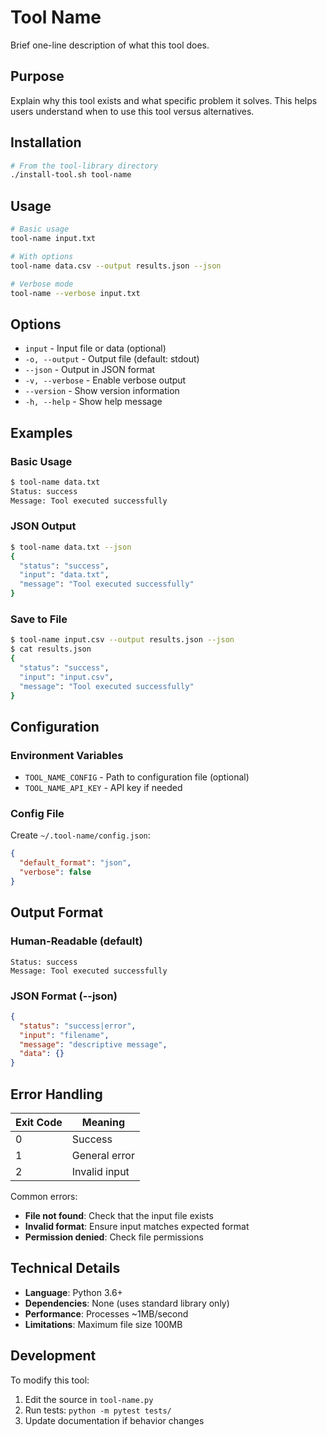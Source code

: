 # Tool Name

Brief one-line description of what this tool does.

## Purpose

Explain why this tool exists and what specific problem it solves. This helps users understand when to use this tool versus alternatives.

## Installation

```bash
# From the tool-library directory
./install-tool.sh tool-name
```

## Usage

```bash
# Basic usage
tool-name input.txt

# With options
tool-name data.csv --output results.json --json

# Verbose mode
tool-name --verbose input.txt
```

## Options

- `input` - Input file or data (optional)
- `-o, --output` - Output file (default: stdout)
- `--json` - Output in JSON format
- `-v, --verbose` - Enable verbose output
- `--version` - Show version information
- `-h, --help` - Show help message

## Examples

### Basic Usage
```bash
$ tool-name data.txt
Status: success
Message: Tool executed successfully
```

### JSON Output
```bash
$ tool-name data.txt --json
{
  "status": "success",
  "input": "data.txt",
  "message": "Tool executed successfully"
}
```

### Save to File
```bash
$ tool-name input.csv --output results.json --json
$ cat results.json
{
  "status": "success",
  "input": "input.csv",
  "message": "Tool executed successfully"
}
```

## Configuration

### Environment Variables
- `TOOL_NAME_CONFIG` - Path to configuration file (optional)
- `TOOL_NAME_API_KEY` - API key if needed

### Config File
Create `~/.tool-name/config.json`:
```json
{
  "default_format": "json",
  "verbose": false
}
```

## Output Format

### Human-Readable (default)
```
Status: success
Message: Tool executed successfully
```

### JSON Format (--json)
```json
{
  "status": "success|error",
  "input": "filename",
  "message": "descriptive message",
  "data": {}
}
```

## Error Handling

| Exit Code | Meaning |
|-----------|---------|
| 0 | Success |
| 1 | General error |
| 2 | Invalid input |

Common errors:
- **File not found**: Check that the input file exists
- **Invalid format**: Ensure input matches expected format
- **Permission denied**: Check file permissions

## Technical Details

- **Language**: Python 3.6+
- **Dependencies**: None (uses standard library only)
- **Performance**: Processes ~1MB/second
- **Limitations**: Maximum file size 100MB

## Development

To modify this tool:
1. Edit the source in `tool-name.py`
2. Run tests: `python -m pytest tests/`
3. Update documentation if behavior changes